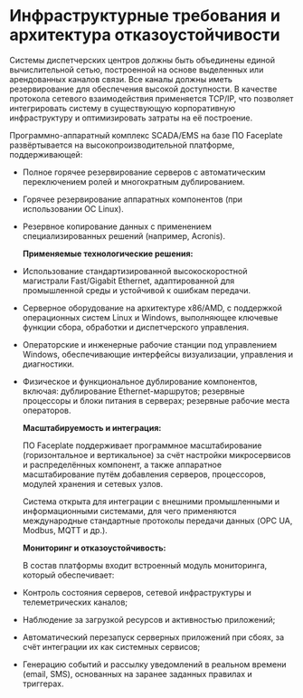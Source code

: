 # Инфраструктурные требования и архитектура отказоустойчивости

Системы диспетчерских центров должны быть объединены единой вычислительной сетью, построенной на основе выделенных или арендованных каналов связи. Все каналы должны иметь резервирование для обеспечения высокой доступности. В качестве протокола сетевого взаимодействия применяется TCP/IP, что позволяет интегрировать систему в существующую корпоративную инфраструктуру и оптимизировать затраты на её построение.

Программно-аппаратный комплекс SCADA/EMS на базе ПО Faceplate развёртывается на высокопроизводительной платформе, поддерживающей:

- Полное горячее резервирование серверов с автоматическим переключением ролей и многократным дублированием.
- Горячее резервирование аппаратных компонентов (при использовании ОС Linux).
- Резервное копирование данных с применением специализированных решений (например, Acronis).

  **Применяемые технологические решения:**

- Использование стандартизированной высокоскоростной магистрали Fast/Gigabit Ethernet, адаптированной для промышленной среды и устойчивой к ошибкам передачи.
- Серверное оборудование на архитектуре x86/AMD, с поддержкой операционных систем Linux и Windows, выполняющее ключевые функции сбора, обработки и диспетчерского управления.
- Операторские и инженерные рабочие станции под управлением Windows, обеспечивающие интерфейсы визуализации, управления и диагностики.
- Физическое и функциональное дублирование компонентов, включая: дублирование Ethernet-маршрутов; резервные процессоры и блоки питания в серверах; резервные рабочие места операторов.

  **Масштабируемость и интеграция:**

  ПО Faceplate поддерживает программное масштабирование (горизонтальное и вертикальное) за счёт настройки микросервисов и распределённых компонент, а также аппаратное масштабирование путём добавления серверов, процессоров, модулей хранения и сетевых узлов.

  Система открыта для интеграции с внешними промышленными и информационными системами, для чего применяются международные стандартные протоколы передачи данных (OPC UA, Modbus, MQTT и др.).

  **Мониторинг и отказоустойчивость:**

  В состав платформы входит встроенный модуль мониторинга, который обеспечивает:

- Контроль состояния серверов, сетевой инфраструктуры и телеметрических каналов;
- Наблюдение за загрузкой ресурсов и активностью приложений;
- Автоматический перезапуск серверных приложений при сбоях, за счёт интеграции их как системных сервисов;
- Генерацию событий и рассылку уведомлений в реальном времени (email, SMS), основанных на заранее заданных правилах и триггерах.
